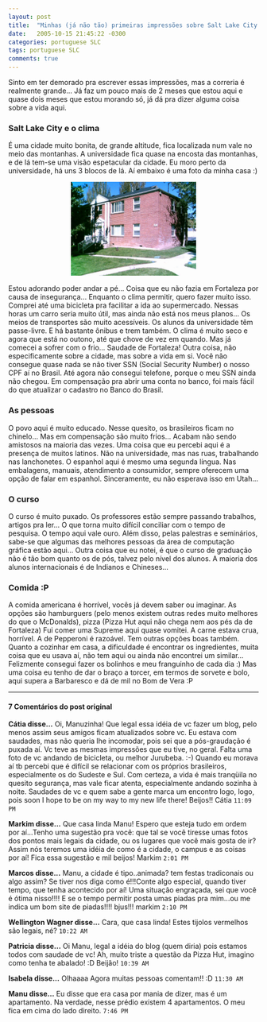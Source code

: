 ```yaml
---
layout: post
title:  "Minhas (já não tão) primeiras impressões sobre Salt Lake City y otras cositas más..."
date:   2005-10-15 21:45:22 -0300
categories: portuguese SLC
tags: portuguese SLC
comments: true
---
```


Sinto em ter demorado pra escrever essas impressões, mas a correria é realmente grande... Já faz um pouco mais de 2 meses que estou aqui e quase dois meses que estou morando só, já dá pra dizer alguma coisa sobre a vida aqui.

### Salt Lake City e o clima
É uma cidade muito bonita, de grande altitude, fica localizada num vale no meio das montanhas. A universidade fica quase na encosta das montanhas, e de lá tem-se uma visão espetacular da cidade. Eu moro perto da universidade, há uns 3 blocos de lá. Aí embaixo é uma foto da minha casa :)

<center><img class="image post-image" src="/images/vistaFora.jpg" width="50%"></center>

Estou adorando poder andar a pé... Coisa que eu não fazia em Fortaleza por causa de insegurança... Enquanto o clima permitir, quero fazer muito isso. Comprei até uma bicicleta pra facilitar a ida ao supermercado. Nessas horas um carro seria muito útil, mas ainda não está nos meus planos... Os meios de transportes são muito acessíveis. Os alunos da universidade têm passe-livre. E há bastante ônibus e trem também. O clima é muito seco e agora que está no outono, até que chove de vez em quando. Mas já comecei a sofrer com o frio... Saudade de Fortaleza! Outra coisa, não especificamente sobre a cidade, mas sobre a vida em si. Você não consegue quase nada se não tiver SSN (Social Security Number) o nosso CPF aí no Brasil. Até agora não consegui telefone, porque o meu SSN ainda não chegou. Em compensação pra abrir uma conta no banco, foi mais fácil do que atualizar o cadastro no Banco do Brasil.

### As pessoas
O povo aqui é muito educado. Nesse quesito, os brasileiros ficam no chinelo... Mas em compensação são muito frios... Acabam não sendo amistosos na maioria das vezes. Uma coisa que eu percebi aqui é a presença de muitos latinos. Não na universidade, mas nas ruas, trabalhando nas lanchonetes. O espanhol aqui é mesmo uma segunda língua. Nas embalagens, manuais, atendimento a consumidor, sempre oferecem uma opção de falar em espanhol. Sinceramente, eu não esperava isso em Utah...

### O curso
O curso é muito puxado. Os professores estão sempre passando trabalhos, artigos pra ler... O que torna muito difícil conciliar com o tempo de pesquisa. O tempo aqui vale ouro. Além disso, pelas palestras e seminários, sabe-se que algumas das melhores pessoas da área de computação gráfica estão aqui... Outra coisa que eu notei, é que o curso de graduação não é tão bom quanto os de pós, talvez pelo nível dos alunos. A maioria dos alunos internacionais é de Indianos e Chineses...

### Comida :P
A comida americana é horrível, vocês já devem saber ou imaginar. As opções são hamburguers (pelo menos existem outras redes muito melhores do que o McDonalds), pizza (Pizza Hut aqui não chega nem aos pés da de Fortaleza) Fui comer uma Supreme aqui quase vomitei. A carne estava crua, horrível. A de Pepperoni é razoável. Tem outras opções boas também. Quanto a cozinhar em casa, a dificuldade é encontrar os ingredientes, muita coisa que eu usava aí, não tem aqui ou ainda não encontrei um similar... Felizmente consegui fazer os bolinhos e meu franguinho de cada dia :) Mas uma coisa eu tenho de dar o braço a torcer, em termos de sorvete e bolo, aqui supera a Barbaresco e dá de mil no Bom de Vera :P

---

#### 7 Comentários do post original
**Cátia disse...**
Oi, Manuzinha! Que legal essa idéia de vc fazer um blog, pelo menos assim seus amigos ficam atualizados sobre vc. Eu estava com saudades, mas não queria lhe incomodar, pois sei que a pós-graudação é puxada aí. Vc teve as mesmas impressões que eu tive, no geral. Falta uma foto de vc andando de bicicleta, ou melhor Jurubeba. :-)
Quando eu morava aí tb percebi que é difícil se relacionar com os próprios brasileiros, especialmente os do Sudeste e Sul. Com certeza, a vida é mais tranqüila no quesito segurança, mas vale ficar atenta, especialmente andando sozinha à noite.
Saudades de vc e quem sabe a gente marca um encontro logo, logo, pois soon I hope to be on my way to my new life there!
Beijos!!
Cátia `11:09 PM`  

**Markim disse...**
Que casa linda Manu! Espero que esteja tudo em ordem por aí...Tenho uma sugestão pra você: que tal se você tiresse umas fotos dos pontos mais legais da cidade, ou os lugares que você mais gosta de ir? Assim nós teremos uma idéia de como é a cidade, o campus e as coisas por aí! Fica essa sugestão e mil beijos!  Markim  `2:01 PM`

**Marcos disse...**
Manu, a cidade é tipo..animada? tem festas tradiconais ou algo assim? Se tiver nos diga como é!!!Conte algo especial, quando tiver tempo, que tenha acontecido por aí! Uma situação engraçada, sei que você é ótima nisso!!!! E se o tempo permitir posta umas piadas pra mim...ou me indica um bom site de piadas!!!! bjus!!!  markim   `2:10 PM`

**Wellington Wagner disse...**
Cara, que casa linda! Estes tijolos vermelhos são legais, né? `10:22 AM`  
 
**Patricia disse...**
Oi Manu, legal a idéia do blog (quem diria) pois estamos todos com saudade de vc! Ah, muito triste a questão da Pizza Hut, imagino como tenha te abalado! :D Beijão! `10:39 AM`  
 
**Isabela disse...**
Olhaaaa
Agora muitas pessoas comentam!! :D `11:30 AM`  
 
**Manu disse...**
Eu disse que era casa por mania de dizer, mas é um apartamento. Na verdade, nesse prédio existem 4 apartamentos. O meu fica em cima do lado direito. `7:46 PM`  